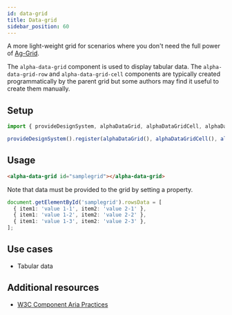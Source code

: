 ```yaml
---
id: data-grid
title: Data-grid
sidebar_position: 60
---
```


A more light-weight grid for scenarios where you don't need the full power of [Ag-Grid](/web-ui-reference/components/presentation/ag-grid/).

The `alpha-data-grid` component is used to display tabular data. The `alpha-data-grid-row` and `alpha-data-grid-cell` components are typically created programmatically by the parent grid but some authors may find it useful to create them manually.

## Setup

```ts
import { provideDesignSystem, alphaDataGrid, alphaDataGridCell, alphaDataGridRow } from '@genesislcap/alpha-design-system';

provideDesignSystem().register(alphaDataGrid(), alphaDataGridCell(), alphaDataGridRow());
```

## Usage

```html
<alpha-data-grid id="samplegrid"></alpha-data-grid>
```

Note that data must be provided to the grid by setting a property.

```ts
document.getElementById('samplegrid').rowsData = [
  { item1: 'value 1-1', item2: 'value 2-1' },
  { item1: 'value 1-2', item2: 'value 2-2' },
  { item1: 'value 1-3', item2: 'value 2-3' },
];
```

## Use cases

* Tabular data

## Additional resources

- [W3C Component Aria Practices](https://w3c.github.io/aria-practices/#grid)